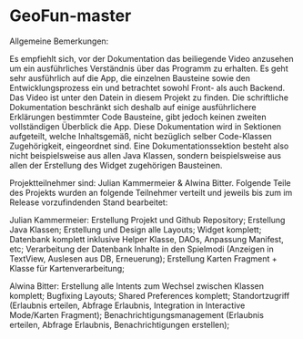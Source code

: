 # GeoFun-master

Allgemeine Bemerkungen:

Es empfiehlt sich, vor der Dokumentation das beiliegende Video anzusehen um ein ausführliches Verständnis über das Programm
zu erhalten. Es geht sehr ausführlich auf die App, die einzelnen Bausteine sowie den Entwicklungsprozess ein und betrachtet sowohl Front- als auch Backend.
Das Video ist unter den Datein in diesem Projekt zu finden.
Die schriftliche Dokumentation beschränkt sich deshalb auf einige ausführlichere Erklärungen bestimmter Code Bausteine, gibt jedoch keinen zweiten vollständigen Überblick die App.
Diese Dokumentation wird in Sektionen aufgeteilt, welche Inhaltsgemäß, nicht bezüglich selber Code-Klassen Zugehörigkeit, eingeordnet sind.
Eine Dokumentationssektion besteht also nicht beispielsweise aus allen Java Klassen, sondern beispielsweise aus allen der Erstellung des Widget zugehörigen Bausteinen.

Projektteilnehmer sind: Julian Kammermeier & Alwina Bitter. Folgende Teile des Projekts wurden an folgende Teilnehmer verteilt und jeweils bis zum im Release vorzufindenden Stand  bearbeitet:

Julian Kammermeier: Erstellung Projekt und Github Repository; Erstellung Java Klassen; Erstellung und Design alle Layouts; Widget komplett; Datenbank komplett inklusive Helper Klasse, DAOs, Anpassung Manifest, etc; Verarbeitung der Datenbank Inhalte in den Spielmodi (Anzeigen in TextView, Auslesen aus DB, Erneuerung); Erstellung Karten Fragment + Klasse für Kartenverarbeitung;

Alwina Bitter: Erstellung alle Intents zum Wechsel zwischen Klassen komplett; Bugfixing Layouts; Shared Preferences komplett; Standortzugriff (Erlaubnis erteilen, Abfrage Erlaubnis, Integration in Interactive Mode/Karten Fragment); Benachrichtigungsmanagement (Erlaubnis erteilen, Abfrage Erlaubnis, Benachrichtigungen erstellen);  
